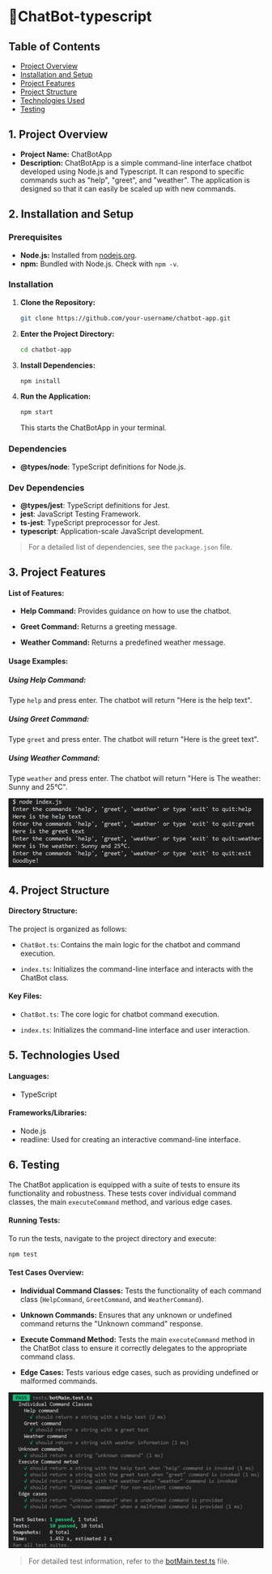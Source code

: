 # 🤖ChatBot-typescript

## Table of Contents
- [Project Overview](#1-project-overview)
- [Installation and Setup](#2-installation-and-setup)
- [Project Features](#3-project-features)
- [Project Structure](#4-project-structure)
- [Technologies Used](#5-technologies-used)
- [Testing](#6-testing)


## 1. Project Overview


- **Project Name:** ChatBotApp
- **Description:** ChatBotApp is a simple command-line interface chatbot developed using Node.js and Typescript. It can respond to specific commands such as "help", "greet", and "weather". The application is designed so that it can easily be scaled up with new commands.

## 2. Installation and Setup

### Prerequisites
- **Node.js:** Installed from [nodejs.org](https://nodejs.org/).
- **npm:** Bundled with Node.js. Check with `npm -v`.

### Installation
1. **Clone the Repository:**
   ```bash
   git clone https://github.com/your-username/chatbot-app.git
   ```

2. **Enter the Project Directory:**
   ```bash
   cd chatbot-app
   ```

3. **Install Dependencies:**
   ```bash
   npm install
   ```

4. **Run the Application:**
   ```bash
   npm start
   ```

   This starts the ChatBotApp in your terminal.

### Dependencies
- **@types/node**: TypeScript definitions for Node.js.

### Dev Dependencies
- **@types/jest**: TypeScript definitions for Jest.
- **jest**: JavaScript Testing Framework.
- **ts-jest**: TypeScript preprocessor for Jest.
- **typescript**: Application-scale JavaScript development.

> For a detailed list of dependencies, see the `package.json` file.

## 3. Project Features

#### **List of Features:**

- **Help Command:** Provides guidance on how to use the chatbot.
  
- **Greet Command:** Returns a greeting message.
  
- **Weather Command:** Returns a predefined weather message.

#### **Usage Examples:**

##### Using Help Command:

Type `help` and press enter. The chatbot will return "Here is the help text".

##### Using Greet Command:

Type `greet` and press enter. The chatbot will return "Here is the greet text".

##### Using Weather Command:

Type `weather` and press enter. The chatbot will return "Here is The weather: Sunny and 25°C".

![Prompts in command line](https://github.com/PhilHacks/ChatBot-typescript/blob/main/img/chatbot-ts.png)

## 4. Project Structure

#### **Directory Structure:**

The project is organized as follows:

- `ChatBot.ts`: Contains the main logic for the chatbot and command execution.

- `index.ts`: Initializes the command-line interface and interacts with the ChatBot class.

#### **Key Files:**

- `ChatBot.ts`: The core logic for chatbot command execution.

- `index.ts`: Initializes the command-line interface and user interaction.

## 5. Technologies Used

#### **Languages:**

- TypeScript

#### **Frameworks/Libraries:**

- Node.js
- readline: Used for creating an interactive command-line interface.

## 6. Testing

The ChatBot application is equipped with a suite of tests to ensure its functionality and robustness. These tests cover individual command classes, the main `executeCommand` method, and various edge cases.

#### **Running Tests:**

To run the tests, navigate to the project directory and execute:

```bash
npm test
```

#### **Test Cases Overview:**

- **Individual Command Classes:** Tests the functionality of each command class (`HelpCommand`, `GreetCommand`, and `WeatherCommand`).

- **Unknown Commands:** Ensures that any unknown or undefined command returns the "Unknown command" response.

- **Execute Command Method:** Tests the main `executeCommand` method in the ChatBot class to ensure it correctly delegates to the appropriate command class.

- **Edge Cases:** Tests various edge cases, such as providing undefined or malformed commands.
  
![Tests](https://github.com/PhilHacks/ChatBot-typescript/blob/main/img/tests.png)

> For detailed test information, refer to the [botMain.test.ts](test/botMain.test.ts) file.


